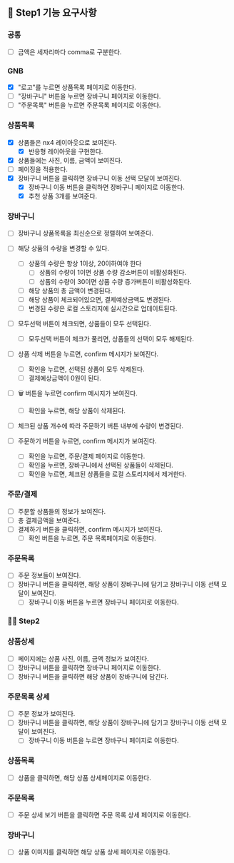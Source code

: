 ## 👏 Step1 기능 요구사항

### 공통

- [ ] 금액은 세자리마다 comma로 구분한다.

### GNB

- [x] "로고"를 누르면 상품목록 페이지로 이동한다.
- [ ] "장바구니" 버튼을 누르면 장바구니 페이지로 이동한다.
- [ ] "주문목록" 버튼을 누르면 주문목록 페이지로 이동한다.

### 상품목록

- [x] 상품들은 nx4 레이아웃으로 보여진다.
  - [x] 반응형 레이아웃을 구현한다.
- [x] 상품들에는 사진, 이름, 금액이 보여진다.
- [ ] 페이징을 적용한다.
- [x] 장바구니 버튼을 클릭하면 장바구니 이동 선택 모달이 보여진다.
  - [x] 장바구니 이동 버튼을 클릭하면 장바구니 페이지로 이동한다.
  - [x] 추천 상품 3개를 보여준다.

### 장바구니

- [ ] 장바구니 상품목록을 최신순으로 정렬하여 보여준다.

- [ ] 해당 상품의 수량을 변경할 수 있다.
  - [ ] 상품의 수량은 항상 1이상, 20이하여야 한다
    - [ ] 상품의 수량이 1이면 상품 수량 감소버튼이 비활성화된다.
    - [ ] 상품의 수량이 30이면 상품 수량 증가버튼이 비활성화된다.
  - [ ] 해당 상품의 총 금액이 변경된다.
  - [ ] 해당 상품이 체크되어있으면, 결제예상금액도 변경된다.
  - [ ] 변경된 수량은 로컬 스토리지에 실시간으로 업데이트된다.
- [ ] 모두선택 버튼이 체크되면, 상품들이 모두 선택된다.
  - [ ] 모두선택 버튼이 체크가 풀리면, 상품들의 선택이 모두 해제된다.
- [ ] 상품 삭제 버튼을 누르면, confirm 메시지가 보여진다.
  - [ ] 확인을 누르면, 선택된 상품이 모두 삭제된다.
  - [ ] 결제예상금액이 0원이 된다.
- [ ] 🗑 버튼을 누르면 confirm 메시지가 보여진다.
  - [ ] 확인을 누르면, 해당 상품이 삭제된다.
- [ ] 체크된 상품 개수에 따라 주문하기 버튼 내부에 수량이 변경된다.
- [ ] 주문하기 버튼을 누르면, confirm 메시지가 보여진다.
  - [ ] 확인을 누르면, 주문/결제 페이지로 이동한다.
  - [ ] 확인을 누르면, 장바구니에서 선택된 상품들이 삭제된다.
  - [ ] 확인을 누르면, 체크된 상품들을 로컬 스토리지에서 제거한다.

### 주문/결제

- [ ] 주문할 상품들의 정보가 보여진다.
- [ ] 총 결제금액을 보여준다.
- [ ] 결제하기 버튼을 클릭하면, confirm 메시지가 보여진다.
  - [ ] 확인 버튼을 누르면, 주문 목록페이지로 이동한다.

### 주문목록

- [ ] 주문 정보들이 보여진다.
- [ ] 장바구니 버튼을 클릭하면, 해당 상품이 장바구니에 담기고 장바구니 이동 선택 모달이 보여진다.
  - [ ] 장바구니 이동 버튼을 누르면 장바구니 페이지로 이동한다.

### 👏👏 Step2

### 상품상세

- [ ] 페이지에는 상품 사진, 이름, 금액 정보가 보여진다.
- [ ] 장바구니 버튼을 클릭하면 장바구니 페이지로 이동한다.
- [ ] 장바구니 버튼을 클릭하면 해당 상품이 장바구니에 담긴다.

### 주문목록 상세

- [ ] 주문 정보가 보여진다.
- [ ] 장바구니 버튼을 클릭하면, 해당 상품이 장바구니에 담기고 장바구니 이동 선택 모달이 보여진다.
  - [ ] 장바구니 이동 버튼을 누르면 장바구니 페이지로 이동한다.

### 상품목록

- [ ] 상품을 클릭하면, 해당 상품 상세페이지로 이동한다.

### 주문목록

- [ ] 주문 상세 보기 버튼을 클릭하면 주문 목록 상세 페이지로 이동한다.

### 장바구니

- [ ] 상품 이미지를 클릭하면 해당 상품 상세 페이지로 이동한다.
